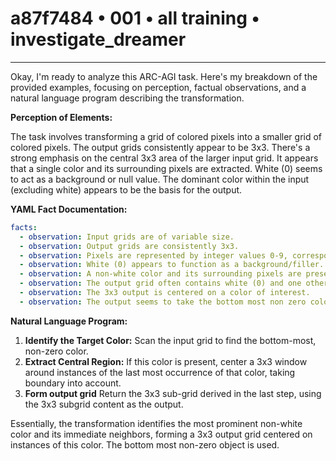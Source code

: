 # a87f7484 • 001 • all training • investigate_dreamer

---
Okay, I'm ready to analyze this ARC-AGI task. Here's my breakdown of the provided examples, focusing on perception, factual observations, and a natural language program describing the transformation.

**Perception of Elements:**

The task involves transforming a grid of colored pixels into a smaller grid of colored pixels. The output grids consistently appear to be 3x3. There's a strong emphasis on the central 3x3 area of the larger input grid. It appears that a single color and its surrounding pixels are extracted. White (0) seems to act as a background or null value. The dominant color within the input (excluding white) appears to be the basis for the output.

**YAML Fact Documentation:**



```yaml
facts:
  - observation: Input grids are of variable size.
  - observation: Output grids are consistently 3x3.
  - observation: Pixels are represented by integer values 0-9, corresponding to colors.
  - observation: White (0) appears to function as a background/filler.
  - observation: A non-white color and its surrounding pixels are preserved.
  - observation: The output grid often contains white (0) and one other color.
  - observation: The 3x3 output is centered on a color of interest.
  - observation: The output seems to take the bottom most non zero color object when there are multiple of them.
```



**Natural Language Program:**

1.  **Identify the Target Color:** Scan the input grid to find the bottom-most, non-zero color.
2.  **Extract Central Region:** If this color is present, center a 3x3 window around instances of the last most occurrence of that color, taking boundary into account.
3. **Form output grid** Return the 3x3 sub-grid derived in the last step, using the 3x3 subgrid content as the output.

Essentially, the transformation identifies the most prominent non-white color and its immediate neighbors, forming a 3x3 output grid centered on instances of this color. The bottom most non-zero object is used.

